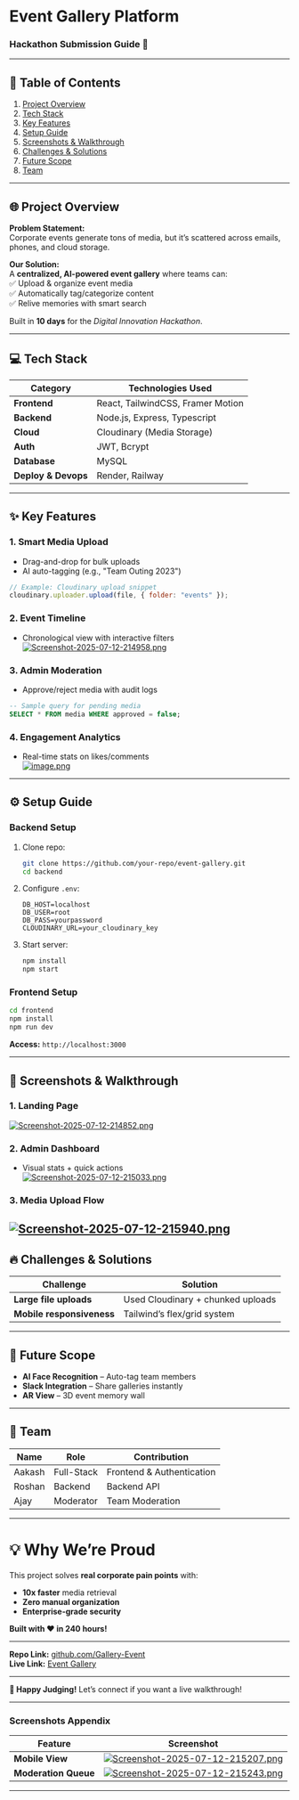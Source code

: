 # **Event Gallery Platform**  
### **Hackathon Submission Guide** 🚀  

---

## **📌 Table of Contents**  
1. [Project Overview](#-project-overview)  
2. [Tech Stack](#-tech-stack)  
3. [Key Features](#-key-features)  
4. [Setup Guide](#-setup-guide)  
5. [Screenshots & Walkthrough](#-screenshots--walkthrough)  
6. [Challenges & Solutions](#-challenges--solutions)  
7. [Future Scope](#-future-scope)  
8. [Team](#-team)  

---

## **🌐 Project Overview**  
**Problem Statement:**  
Corporate events generate tons of media, but it’s scattered across emails, phones, and cloud storage.  

**Our Solution:**  
A **centralized, AI-powered event gallery** where teams can:  
✅ Upload & organize event media  
✅ Automatically tag/categorize content  
✅ Relive memories with smart search  

Built in **10 days** for the *Digital Innovation Hackathon*.  

---

## **💻 Tech Stack**  
| Category       | Technologies Used |  
|---------------|------------------|  
| **Frontend**  | React, TailwindCSS, Framer Motion |  
| **Backend**   | Node.js, Express, Typescript |  
| **Cloud**     | Cloudinary (Media Storage) |  
| **Auth**      | JWT, Bcrypt |  
| **Database**    | MySQL |  
| **Deploy & Devops**    | Render, Railway |  


---

## **✨ Key Features**  

### **1. Smart Media Upload**  
- Drag-and-drop for bulk uploads  
- AI auto-tagging (e.g., "Team Outing 2023")  
```javascript
// Example: Cloudinary upload snippet
cloudinary.uploader.upload(file, { folder: "events" });
```

### **2. Event Timeline**  
- Chronological view with interactive filters  
[![Screenshot-2025-07-12-214958.png](https://i.postimg.cc/k4SvLkKq/Screenshot-2025-07-12-214958.png)](https://postimg.cc/LYHP1Qxb) 

### **3. Admin Moderation**  
- Approve/reject media with audit logs  
```sql
-- Sample query for pending media
SELECT * FROM media WHERE approved = false;
```

### **4. Engagement Analytics**  
- Real-time stats on likes/comments  
[![image.png](https://i.postimg.cc/zvxmRbBd/image.png)](https://postimg.cc/sGGHk25S)  

---

## **⚙️ Setup Guide**  

### **Backend Setup**  
1. Clone repo:  
   ```bash
   git clone https://github.com/your-repo/event-gallery.git
   cd backend
   ```
2. Configure `.env`:  
   ```env
   DB_HOST=localhost
   DB_USER=root
   DB_PASS=yourpassword
   CLOUDINARY_URL=your_cloudinary_key
   ```
3. Start server:  
   ```bash
   npm install
   npm start
   ```

### **Frontend Setup**  
```bash
cd frontend
npm install
npm run dev
```
**Access:** `http://localhost:3000`  

---

## **📸 Screenshots & Walkthrough**  

### **1. Landing Page**  
[![Screenshot-2025-07-12-214852.png](https://i.postimg.cc/8khb4gTb/Screenshot-2025-07-12-214852.png)](https://postimg.cc/w3jJxPyt) 

### **2. Admin Dashboard**  
- Visual stats + quick actions  
[![Screenshot-2025-07-12-215033.png](https://i.postimg.cc/Gt1xRqxY/Screenshot-2025-07-12-215033.png)](https://postimg.cc/vg3VL7jH)

### **3. Media Upload Flow**  
[![Screenshot-2025-07-12-215940.png](https://i.postimg.cc/D0J0CTXP/Screenshot-2025-07-12-215940.png)](https://postimg.cc/QKDjtvSF)
---

## **🔥 Challenges & Solutions**  

| Challenge | Solution |  
|-----------|----------|  
| **Large file uploads** | Used Cloudinary + chunked uploads |  
| **Mobile responsiveness** | Tailwind’s flex/grid system |  

---

## **🚀 Future Scope**  
- **AI Face Recognition** – Auto-tag team members  
- **Slack Integration** – Share galleries instantly  
- **AR View** – 3D event memory wall  

---

## **👥 Team**  
| Name | Role | Contribution |  
|------|------|-------------|  
| Aakash | Full-Stack | Frontend & Authentication |  
| Roshan | Backend | Backend API |  
| Ajay | Moderator | Team Moderation |  

---

# **💡 Why We’re Proud**  
This project solves **real corporate pain points** with:  
- **10x faster** media retrieval  
- **Zero manual organization**  
- **Enterprise-grade security**  

**Built with ❤️ in 240 hours!**  

--- 

**Repo Link:** [github.com/Gallery-Event](https://github.com/aakash-gupta02/Gallery-Event---Hackathon)  
**Live Link:** [Event Gallery](https://gallery-event-hackathon.vercel.app/)  

--- 

**🎉 Happy Judging!** Let’s connect if you want a live walkthrough!  

--- 

### **Screenshots Appendix**  
| Feature | Screenshot |  
|---------|-----------|  
| **Mobile View** | [![Screenshot-2025-07-12-215207.png](https://i.postimg.cc/W4hnwD4D/Screenshot-2025-07-12-215207.png)](https://postimg.cc/KKhBZ8BF) |  
| **Moderation Queue** | [![Screenshot-2025-07-12-215243.png](https://i.postimg.cc/bw6gn0qc/Screenshot-2025-07-12-215243.png)](https://postimg.cc/v4V5FV13) |  

--- 
